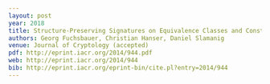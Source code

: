 ```yaml
---
layout: post
year: 2018
title: Structure-Preserving Signatures on Equivalence Classes and Constant-Size Anonymous Credentials
authors: Georg Fuchsbauer, Christian Hanser, Daniel Slamanig
venue: Journal of Cryptology (accepted)
pdf: http://eprint.iacr.org/2014/944.pdf
web: http://eprint.iacr.org/2014/944
bib: http://eprint.iacr.org/eprint-bin/cite.pl?entry=2014/944
---
```


